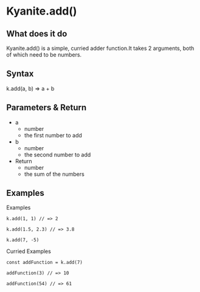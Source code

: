 # Kyanite.add()

## What does it do
  Kyanite.add() is a simple, curried adder function.It takes 2 arguments, both of which need to be numbers.

## Syntax

k.add(a, b) => a + b

## Parameters & Return

  - a
    - number
    - the first number to add
  - b
    - number
    - the second number to add
  - Return
    - number
    - the sum of the numbers

## Examples


Examples

    k.add(1, 1) // => 2
    
    k.add(1.5, 2.3) // => 3.8
    
    k.add(7, -5)



Curried Examples

    const addFunction = k.add(7)
    
    addFunction(3) // => 10
    
    addFunction(54) // => 61
